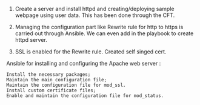 1. Create a server and install httpd and creating/deploying sample webpage using user data.
    This has been done through the CFT.

2. Managing the configuration part like Rewrite rule for http to https is carried out through Ansible.
   We can even add in the playbook to create httpd server.

3. SSL is enabled for the Rewrite rule. Created self singed cert.

Ansible for installing and configuring the Apache web server :

    Install the necessary packages;
    Maintain the main configuration file;
    Maintain the configuration file for mod_ssl.
    Install custom certificate files;
    Enable and maintain the configuration file for mod_status.
